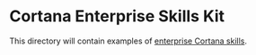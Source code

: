 # Cortana Enterprise Skills Kit #

This directory will contain examples of [enterprise Cortana skills](https://docs.microsoft.com/en-us/cortana/enterprise/overview).
